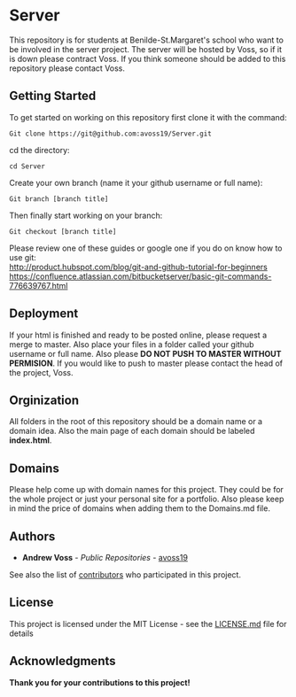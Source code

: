 <!--- Thing that need to be changed/fixed in this readme --->
<!--- Authors and License section --->
# Server

This repository is for students at Benilde-St.Margaret's school who want to be
involved in the server project. The server will be hosted by Voss, so if it is
down please contract Voss. If you think someone should be added to this
repository please contact Voss.

## Getting Started

To get started on working on this repository first clone it with the command:
```
Git clone https://git@github.com:avoss19/Server.git
```
cd the directory:
```
cd Server
```
Create your own branch (name it your github username or full name):
```
Git branch [branch title]
```
Then finally start working on your branch:
```
Git checkout [branch title]
```
Please review one of these guides or google one if you do on know how to use git:
<br />http://product.hubspot.com/blog/git-and-github-tutorial-for-beginners
<br />https://confluence.atlassian.com/bitbucketserver/basic-git-commands-776639767.html

## Deployment

If your html is finished and ready to be posted online, please request a merge
to master. Also place your files in a folder called your github username or
full name. Also please **DO NOT PUSH TO MASTER WITHOUT PERMISION**. If you would
like to push to master please contact the head of the project, Voss.

## Orginization

All folders in the root of this repository should be a domain name or a domain
idea. Also the main page of each domain should be labeled **index.html**.

## Domains

Please help come up with domain names for this project. They could be for the
whole project or just your personal site for a portfolio. Also please keep in mind 
the price of domains when adding them to the Domains.md file.

## Authors

* **Andrew Voss** - *Public Repositories* - [avoss19](https://github.com/avoss19)

See also the list of [contributors](https://github.com/your/project/contributors) who participated in this project.

## License

This project is licensed under the MIT License - see the [LICENSE.md](LICENSE.md) file for details

## Acknowledgments

**Thank you for your contributions to this project!**
